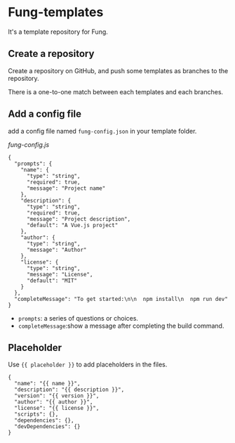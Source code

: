 # Fung-templates

It's a template repository for Fung.

## Create a repository

Create a repository on GitHub, and push some templates as branches to the repository.

There is a one-to-one match between each templates and each branches.

## Add a config file

add a config file named `fung-config.json` in your template folder.

*fung-config.js*
```
{
  "prompts": {
    "name": {
      "type": "string",
      "required": true,
      "message": "Project name"
    },
    "description": {
      "type": "string",
      "required": true,
      "message": "Project description",
      "default": "A Vue.js project"
    },
    "author": {
      "type": "string",
      "message": "Author"
    },
    "license": {
      "type": "string",
      "message": "License",
      "default": "MIT"
    }
  },
  "completeMessage": "To get started:\n\n  npm install\n  npm run dev"
}
```

* `prompts`: a series of  questions or choices.
* `completeMessage`:show a message after completing the build command.

## Placeholder

Use `{{ placeholder }}` to add placeholders in the files.

```
{
  "name": "{{ name }}",
  "description": "{{ description }}",
  "version": "{{ version }}",
  "author": "{{ author }}",
  "license": "{{ license }}",
  "scripts": {},
  "dependencies": {},
  "devDependencies": {}
}
```